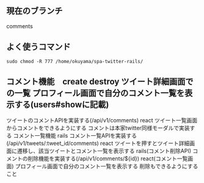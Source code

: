 ## 現在のブランチ
comments

## よく使うコマンド

```
sudo chmod -R 777 /home/okuyama/spa-twitter-rails/
```


## コメント機能　create destroy ツイート詳細画面での一覧 プロフィール画面で自分のコメント一覧を表示する(users#showに記載)

ツイートのコメントAPIを実装する(/api/v1/comments)
react
ツイート一覧画面からコメントをできるようにする
コメントは本家twitter同様モーダルで実装する
コメント一覧機能
rails
コメント一覧APIを実装する(/api/v1/tweets/:tweet_id/comments)
react
ツイートを押すとツイート詳細画面に遷移し、該当ツイートとコメント一覧を表示する
rails(コメント削除API)
コメントの削除機能を実装する(/api/v1/comments/${id})
react(コメント一覧画面)
プロフィール画面で自分のコメント一覧を表示する
削除もできるようにすること
